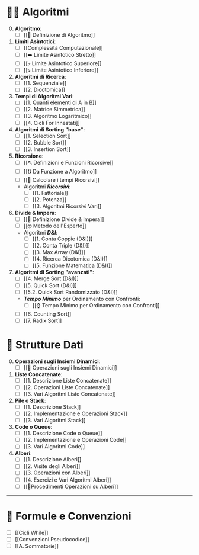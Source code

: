 # 🧑‍💻 Algoritmi
0. **Algoritmo**:
	- [ ] [[📃 Definizione di Algoritmo]]
1. **Limiti Asintotici**:
	- [ ] [[Complessità Computazionale]]
	- [ ] [[➡️ Limite Asintotico Stretto]]
	- [ ] [[⤴️ Limite Asintotico Superiore]]
	- [ ] [[⤵️ Limite Asintotico Inferiore]]
2. **Algoritmi di Ricerca**:
	- [ ] [[1. Sequenziale]]
	- [ ] [[2. Dicotomica]]
3. **Tempi di Algoritmi Vari**:
	- [ ] [[1. Quanti elementi di A in B]]
	- [ ] [[2. Matrice Simmetrica]]
	- [ ] [[3. Algoritmo Logaritmico]]
	- [ ] [[4. Cicli For Innestati]]
4. **Algoritmi di Sorting "base"**:
	- [ ] [[1. Selection Sort]]
	- [ ] [[2. Bubble Sort]]
	- [ ] [[3. Insertion Sort]]
5. **Ricorsione**:
	- [ ] [[⛏️ Definizioni e Funzioni Ricorsive]]
	- [ ] [[🔃 Da Funzione a Algoritmo]]
	- [ ] [[🔢 Calcolare i tempi Ricorsivi]]
	- Algoritmi ***Ricorsivi***:
		- [ ] [[1. Fattoriale]]
		- [ ] [[2. Potenza]]
		- [ ] [[3. Algoritmi Ricorsivi Vari]]
6. **Divide & Impera**:
	- [ ] [[📃 Definizione Divide & Impera]]
	- [ ] [[🤓 Metodo dell'Esperto]]
	- Algoritmi ***D&I***:
		- [ ] [[1. Conta Coppie (D&I)]]
		- [ ] [[2. Conta Triple (D&I)]]
		- [ ] [[3. Max Array (D&I)]]
		- [ ] [[4. Ricerca Dicotomica (D&I)]]
		- [ ] [[5. Funzione Matematica (D&I)]]
7. **Algoritmi di Sorting "avanzati"**:
	- [ ] [[4. Merge Sort (D&I)]]
	- [ ] [[5. Quick Sort (D&I)]]
	- [ ] [[5.2. Quick Sort Randomizzato (D&I)]]
	- ***Tempo Minimo*** per Ordinamento con Confronti:
		- [ ] [[⌚ Tempo Minimo per Ordinamento con Confronti]]
	- [ ] [[6. Counting Sort]]
	- [ ] [[7. Radix Sort]]

# 🔗 Strutture Dati
0. **Operazioni sugli Insiemi Dinamici**:
	- [ ] [[📐 Operazioni sugli Insiemi Dinamici]]
1. **Liste Concatenate**:
	- [ ] [[1. Descrizione Liste Concatenate]]
	- [ ] [[2. Operazioni Liste Concatenate]]
	- [ ] [[3. Vari Algoritmi Liste Concatenate]]
2. **Pile o Stack**:
	- [ ] [[1. Descrizione Stack]]
	- [ ] [[2. Implementazione e Operazioni Stack]]
	- [ ] [[3. Vari Algoritmi Stack]]
3. **Code o Queue**:
	- [ ] [[1. Descrizione Code o Queue]]
	- [ ] [[2. Implementazione e Operazioni Code]]
	- [ ] [[3. Vari Algoritmi Code]]
4. **Alberi**:
	- [ ] [[1. Descrizione Alberi]]
	- [ ] [[2. Visite degli Alberi]]
	- [ ] [[3. Operazioni con Alberi]]
	- [ ] [[4. Esercizi e Vari Algoritmi Alberi]]
	- [ ] [[🔗Procedimenti Operazioni su Alberi]]

***

# 📌 Formule e Convenzioni
- [ ] [[Cicli While]]
- [ ] [[Convenzioni Pseudocodice]]
- [ ] [[A. Sommatorie]]
